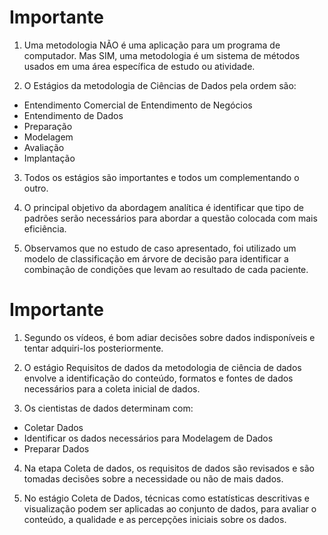 # Importante


01. Uma metodologia NÃO é uma aplicação para um programa de computador. Mas SIM, uma metodologia é um sistema de métodos usados ​​em uma área específica de estudo ou atividade.

02. O Estágios da metodologia de Ciências de Dados pela ordem são:

- Entendimento Comercial de Entendimento de Negócios
- Entendimento de Dados
- Preparação
- Modelagem
- Avaliação
- Implantação

03. Todos os estágios são importantes e todos um complementando o outro.

04. O principal objetivo da abordagem analítica é identificar que tipo de padrões serão necessários para abordar a questão colocada com mais eficiência.

05. Observamos que no estudo de caso apresentado, foi utilizado um modelo de classificação em árvore de decisão para identificar a combinação de condições que levam ao resultado de cada paciente.

# Importante

01. Segundo os vídeos, é bom adiar decisões sobre dados indisponíveis e tentar adquiri-los posteriormente.

02. O estágio Requisitos de dados da metodologia de ciência de dados envolve a identificação do conteúdo, formatos e fontes de dados necessários para a coleta inicial de dados.

03. Os cientistas de dados determinam com:
- Coletar Dados
- Identificar os dados necessários para Modelagem de Dados
- Preparar Dados

04. Na etapa Coleta de dados, os requisitos de dados são revisados ​​e são tomadas decisões sobre a necessidade ou não de mais dados.

05. No estágio Coleta de Dados, técnicas como estatísticas descritivas e visualização podem ser aplicadas ao conjunto de dados, para avaliar o conteúdo, a qualidade e as percepções iniciais sobre os dados.